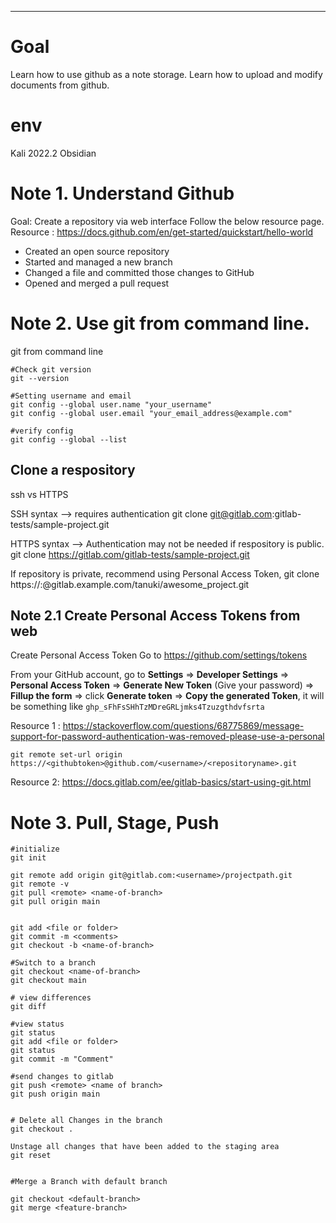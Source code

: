 ****
# Goal

Learn how to use github as a note storage. 
Learn how to upload and modify documents from github. 


# env
Kali 2022.2
Obsidian 


# Note 1. Understand Github
Goal:  Create a repository via web interface
Follow the below resource page. 
Resource : https://docs.github.com/en/get-started/quickstart/hello-world

-   Created an open source repository
-   Started and managed a new branch
-   Changed a file and committed those changes to GitHub
-   Opened and merged a pull request



# Note 2. Use git from command line. 

git from command line
```
#Check git version
git --version

#Setting username and email
git config --global user.name "your_username"
git config --global user.email "your_email_address@example.com"

#verify config 
git config --global --list

```

## Clone a respository
ssh vs HTTPS

SSH syntax --> requires authentication
git clone git@gitlab.com:gitlab-tests/sample-project.git

HTTPS syntax --> Authentication may not be needed if respository is public.
git clone https://gitlab.com/gitlab-tests/sample-project.git

If repository is private, recommend using Personal Access Token,
git clone https://<username>:<token>@gitlab.example.com/tanuki/awesome_project.git



## Note 2.1  Create Personal Access Tokens from web


Create Personal Access Token
Go to https://github.com/settings/tokens


From your GitHub account, go to **Settings** => **Developer Settings** => **Personal Access Token** => **Generate New Token** (Give your password) => **Fillup the form** => click **Generate token** => **Copy the generated Token**, it will be something like `ghp_sFhFsSHhTzMDreGRLjmks4Tzuzgthdvfsrta`

Resource 1 : https://stackoverflow.com/questions/68775869/message-support-for-password-authentication-was-removed-please-use-a-personal


```
git remote set-url origin https://<githubtoken>@github.com/<username>/<repositoryname>.git
```

Resource 2:  https://docs.gitlab.com/ee/gitlab-basics/start-using-git.html



# Note 3. Pull, Stage, Push

```
#initialize
git init 

git remote add origin git@gitlab.com:<username>/projectpath.git
git remote -v
git pull <remote> <name-of-branch>
git pull origin main


git add <file or folder>
git commit -m <comments>
git checkout -b <name-of-branch>

#Switch to a branch
git checkout <name-of-branch>
git checkout main

# view differences
git diff

#view status
git status
git add <file or folder>
git status
git commit -m "Comment"

#send changes to gitlab
git push <remote> <name of branch>
git push origin main


# Delete all Changes in the branch
git checkout .

Unstage all changes that have been added to the staging area
git reset


#Merge a Branch with default branch

git checkout <default-branch>
git merge <feature-branch>
```
